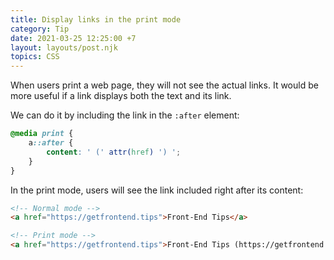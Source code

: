 ```yaml
---
title: Display links in the print mode
category: Tip
date: 2021-03-25 12:25:00 +7
layout: layouts/post.njk
topics: CSS
---
```


When users print a web page, they will not see the actual links. It would be more useful if a link displays both the text and its link.

We can do it by including the link in the `:after` element:

```css
@media print {
    a::after {
        content: ' (' attr(href) ') ';
    }
}
```

In the print mode, users will see the link included right after its content:

```html
<!-- Normal mode -->
<a href="https://getfrontend.tips">Front-End Tips</a>

<!-- Print mode -->
<a href="https://getfrontend.tips">Front-End Tips (https://getfrontend.tips)</a>
```
